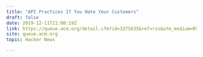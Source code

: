 ```yaml
---
title: "API Practices If You Hate Your Customers"
draft: false
date: 2019-12-11T21:00:19Z
link: https://queue.acm.org/detail.cfm?id=3375635&ref=rss&utm_medium=RSS&utm_source=hune
site: queue.acm.org
topic: Hacker News  

---
```

